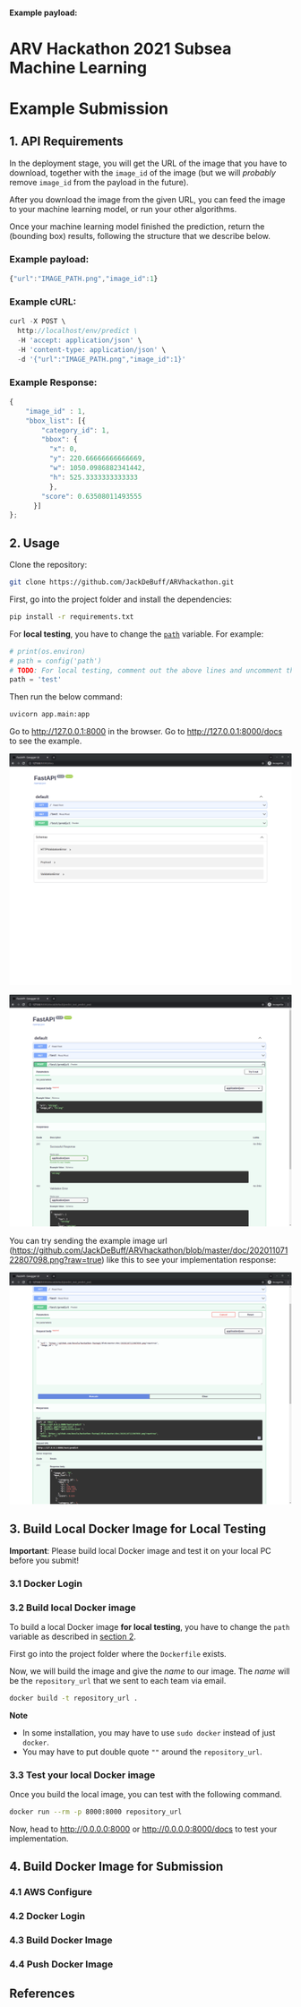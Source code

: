 #### Example payload:

# ARV Hackathon 2021 Subsea Machine Learning

# Example Submission

## 1. API Requirements

In the deployment stage, you will get the URL of the image that you have to download, together with the `image_id` of the image (but we will _probably_ remove `image_id` from the payload in the future).

After you download the image from the given URL, you can feed the image to your machine learning model, or run your other algorithms.

Once your machine learning model finished the prediction, return the (bounding box) results, following the structure that we describe below.

### Example payload:

```javascript
{"url":"IMAGE_PATH.png","image_id":1}
```

### Example cURL:

```javascript
curl -X POST \
  http://localhost/env/predict \
  -H 'accept: application/json' \
  -H 'content-type: application/json' \
  -d '{"url":"IMAGE_PATH.png","image_id":1}'
```

### Example Response:

```javascript
{
    "image_id" : 1,
    "bbox_list": [{
        "category_id": 1,
        "bbox": {
          "x": 0,
          "y": 220.66666666666669,
          "w": 1050.0986882341442,
          "h": 525.3333333333333
          },
        "score": 0.63508011493555
      }]
};
```

## 2. Usage

Clone the repository:

```bash
git clone https://github.com/JackDeBuff/ARVhackathon.git
```

First, go into the project folder and install the dependencies:

```bash
pip install -r requirements.txt
```

For **local testing**, you have to change the [`path`](https://github.com/JackDeBuff/ARVhackathon/blob/master/app/main.py#L10) variable. For example:

```python
# print(os.environ)
# path = config('path')
# TODO: For local testing, comment out the above lines and uncomment the below line.
path = 'test'
```

Then run the below command:

```bash
uvicorn app.main:app
```

Go to http://127.0.0.1:8000 in the browser. Go to http://127.0.0.1:8000/docs to see the example.

![](./doc/img1.png)

![](./doc/img2.png)

You can try sending the example image url (https://github.com/JackDeBuff/ARVhackathon/blob/master/doc/20201107122807098.png?raw=true) like this to see your implementation response:

![](./doc/img3.png)

## 3. Build Local Docker Image for Local Testing

**Important**: Please build local Docker image and test it on your local PC before you submit!

### 3.1 Docker Login

### 3.2 Build local Docker image

To build a local Docker image **for local testing**, you have to change the `path` variable as described in [section 2](#2-usage).

First go into the project folder where the `Dockerfile` exists.

Now, we will build the image and give the _name_ to our image. The _name_ will be the `repository_url` that we sent to each team via email.

```bash
docker build -t repository_url .
```

**Note**

- In some installation, you may have to use `sudo docker` instead of just `docker`.
- You may have to put double quote `""` around the `repository_url`.

### 3.3 Test your local Docker image

Once you build the local image, you can test with the following command.

```bash
docker run --rm -p 8000:8000 repository_url
```

Now, head to http://0.0.0.0:8000 or http://0.0.0.0:8000/docs to test your implementation.

## 4. Build Docker Image for Submission

### 4.1 AWS Configure

### 4.2 Docker Login

### 4.3 Build Docker Image

### 4.4 Push Docker Image

## References
